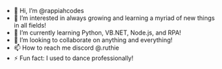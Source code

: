 - 👋 Hi, I’m @rappiahcodes
- 👀 I’m interested in always growing and learning a myriad of new things in all fields!
- 🌱 I’m currently learning Python, VB.NET, Node.js, and RPA!
- 💞️ I’m looking to collaborate on anything and everything!
- 📫 How to reach me discord @.ruthie
- ⚡ Fun fact: I used to dance professionally! 

<!---
rappiahcodes/rappiahcodes is a ✨ special ✨ repository because its `README.md` (this file) appears on your GitHub profile.
You can click the Preview link to take a look at your changes.
--->
